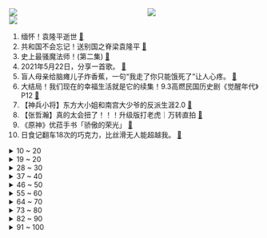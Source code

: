 <div >
	<a style="float:left;width:55%;" href = "https://github.com/anuraghazra/github-readme-stats">
	 <img src = "https://github-readme-stats.vercel.app/api?username=iuuuuuaena&theme=buefy&show_icons=true"/>
	</a>
	<a  style="float:right;width:45%" href = "https://github.com/anuraghazra/github-readme-stats">
	 <img  src="https://github-readme-stats.vercel.app/api/top-langs/?username=anuraghazra&layout=compact"/>
	</a>
	</div>

[![](https://img.shields.io/badge/jxd-@jxdgogogo.xyz-yellowgreen.svg)](https://www.jxdgogogo.xyz)<br>
1. 缅怀！袁隆平逝世 [:link:](//www.bilibili.com/video/BV1oK4y1A7Cd) <br>
2. 共和国不会忘记！送别国之脊梁袁隆平 [:link:](//www.bilibili.com/video/BV1Vv411L7ab) <br>
3. 史上最骚魔法师！(第二集) [:link:](//www.bilibili.com/video/BV1jo4y117Vf) <br>
4. 2021年5月22日，分享一首歌。 [:link:](//www.bilibili.com/video/BV1pN411Z7ha) <br>
5. 盲人母亲给脑瘫儿子炸香蕉，一句“我走了你只能饿死了”让人心疼。 [:link:](//www.bilibili.com/video/BV1Mo4y117B2) <br>
6. 大结局！我们现在的幸福生活就是它的续集！9.3高燃民国历史剧《觉醒年代》P12 [:link:](//www.bilibili.com/video/BV1af4y1Y7ax) <br>
7. 【神兵小将】东方大小姐和南宫大少爷的反派生涯2.0 [:link:](//www.bilibili.com/video/BV1Uy4y1W71k) <br>
8. 【张哲瀚】真的太会扭了！！！升级版打老虎｜万转直拍 [:link:](//www.bilibili.com/video/BV1V54y1V7wC) <br>
9. 《原神》优菈手书「骄傲的荣光」 [:link:](//www.bilibili.com/video/BV1e5411u7QD) <br>
10. 日食记翻车18次的巧克力，比丝滑无人能超越我。 [:link:](//www.bilibili.com/video/BV1kB4y1F7fL) <br>
<details>
<summary>10 ~ 20</summary>

11. 高考应援原创曲  《不负韶光》（Hanser&Q酱 ） [:link:](//www.bilibili.com/video/BV1ZB4y1F7xK) <br>
12. 《这个杀手不太冷》 [:link:](//www.bilibili.com/video/BV18B4y1F7ok) <br>
13. “兄弟，再挺会儿啊……兄弟，兄弟……” [:link:](//www.bilibili.com/video/BV1WA411g7Ub) <br>
14. 用27万条指令爆肝的《稻香》！【全新特效8.0】【红石音乐】 [:link:](//www.bilibili.com/video/BV1Yb4y1o7Bv) <br>
15. 最 强 卧 底 王 ！ [:link:](//www.bilibili.com/video/BV1my4y1W77P) <br>
16. 饮茶先啦！曹 县 请 勿 乱 猜 谜 5 ！ [:link:](//www.bilibili.com/video/BV1gU4y1L7JJ) <br>
17. 中国当世“医神”，今天走了 [:link:](//www.bilibili.com/video/BV1BK4y197av) <br>
18. 改变世界袁隆平先生走了，不学无术“跟风骗流量”的明星们来了 [:link:](//www.bilibili.com/video/BV1xB4y1F7nY) <br>
19. 说了♂再见 [:link:](//www.bilibili.com/video/BV1wQ4y1o7Xr) <br>
</details>
<details>
<summary>19 ~ 20</summary>

20. 【新闻联播】50秒报道袁隆平逝世，珍贵画面曝光 [:link:](//www.bilibili.com/video/BV1F44y1r7cq) <br>
21. 自制《咳反应功夫灶》 [:link:](//www.bilibili.com/video/BV1WB4y1F786) <br>
22. 缉毒警的生死瞬间 [:link:](//www.bilibili.com/video/BV1564y1y7Bp) <br>
23. 退休奥巴马实力翻唱《Shape Of You》！油管鬼畜大神Ziikos来了！ [:link:](//www.bilibili.com/video/BV1R64y1d7wY) <br>
24. 山东大哥：“我保证，这烧烤你一看就想吃！” [:link:](//www.bilibili.com/video/BV1pB4y1F7o9) <br>
25. 男子在日本租了个女朋友，结果... [:link:](//www.bilibili.com/video/BV145411u7hK) <br>
26. 【方舟剧场】你的每个样子，我都喜欢！ [:link:](//www.bilibili.com/video/BV17V411j7aE) <br>
27. 吃饭了 [:link:](//www.bilibili.com/video/BV1Yo4y1m7dt) <br>
28. 挑战整整24小时呆在白房间里面！我的意志力都被消磨没有了！ [:link:](//www.bilibili.com/video/BV1sf4y1Y7zh) <br>
</details>
<details>
<summary>28 ~ 30</summary>

29. 【STN快报第五季39】EPIC和苹果再打下去，同行的脸都丢光了 [:link:](//www.bilibili.com/video/BV1hA411g7JG) <br>
30. 海边泳装自驾游！？ [:link:](//www.bilibili.com/video/BV1A84y1F77A) <br>
31. 《可露希尔的秘密档案》03话：可露希尔的罗德岛导览！ [:link:](//www.bilibili.com/video/BV15q4y1E7tE) <br>
32. 防晒要涂一个硬币才有用？教你最有效的防晒方法！【老爸评测】 [:link:](//www.bilibili.com/video/BV15v411L7km) <br>
33. 导演：让他来演个杀人犯，他直接把自己演进了今日说法！ [:link:](//www.bilibili.com/video/BV1v5411u7hy) <br>
34. 外卖100块的烤牛油竟吃不饱？小伙一气之下网购两斤一次吃到爽 [:link:](//www.bilibili.com/video/BV1zf4y1Y7CH) <br>
35. 全网首发！恐怖游戏《番茄先生》全结局收录！ [:link:](//www.bilibili.com/video/BV1x64y1y7Ei) <br>
36. 史 上 最 强 告 白 ！！ [:link:](//www.bilibili.com/video/BV1fK4y197V4) <br>
37. ⚡山 东 菏 泽 曹 县⚡ [:link:](//www.bilibili.com/video/BV1u84y1F7mL) <br>
</details>
<details>
<summary>37 ~ 40</summary>

38. 【光谱行动·全网首杀30级合约】过载模式终将如你所愿！ [:link:](//www.bilibili.com/video/BV1R64y1d7zL) <br>
39. 饮茶哥：我不干了！ [:link:](//www.bilibili.com/video/BV1w44y1r79C) <br>
40. LOL最诡异“空城计”套路！来自千里之外的折磨！【有点骚东西】 [:link:](//www.bilibili.com/video/BV1VV411j7zk) <br>
41. 《帅小伙把香菜做成五种做法，不爱吃的人都流口水了》 [:link:](//www.bilibili.com/video/BV18y4y1g7QA) <br>
42. 【原神手书】胡桃个人向-《起风了》 [:link:](//www.bilibili.com/video/BV1qb4y1o7jK) <br>
43. 优雅小球为你表演柴可夫斯基《花之圆舞曲》 [:link:](//www.bilibili.com/video/BV1xB4y1F7oF) <br>
44. 默哀！5月22日13时07分，袁隆平院士逝世，享年91岁！ [:link:](//www.bilibili.com/video/BV1u84y1F7bM) <br>
45. 袁隆平生前给青少年的寄语！重温，铭记！ [:link:](//www.bilibili.com/video/BV1z64y1d7rY) <br>
46. 【INTO1】5.21薇娅狂欢节 全开麦成团首秀《少年的模样+INTO1》舞台！炸裂全场！ [:link:](//www.bilibili.com/video/BV17f4y1Y7En) <br>
</details>
<details>
<summary>46 ~ 50</summary>

47. 我就是做这玩意累趴的！！！！ [:link:](//www.bilibili.com/video/BV1LQ4y1R72Q) <br>
48. 【2021MSI】5月23日决赛 RNG vs DK [:link:](//www.bilibili.com/video/BV1c54y1V71J) <br>
49. 写爽文年入上亿?揭露网文作家生存现状丨行业众生相 [:link:](//www.bilibili.com/video/BV1Jh411v7Qr) <br>
50. 天津男子针对袁隆平逝世发表侮辱性言论 已被警方采取刑事强制措施 [:link:](//www.bilibili.com/video/BV1dv41157rP) <br>
51. 【E周游戏导视01】小朋友雪地开车！ [:link:](//www.bilibili.com/video/BV1L44y1r7XS) <br>
52. 徐老师来巡山316：团战无人生还，狗熊绝地反击！ [:link:](//www.bilibili.com/video/BV1ay4y1W7sU) <br>
53. 【原神】钟离：以普遍理性而论，你好像有个大病 [:link:](//www.bilibili.com/video/BV1c44y1r7PB) <br>
54. 【医学博士】为什么你最招蚊子？｜如何有效灭蚊？ [:link:](//www.bilibili.com/video/BV1GV411j74i) <br>
55. NPC传奇电影短片：贝林之路—钓鱼哥的奇妙冒险 [:link:](//www.bilibili.com/video/BV1Wv411L7SK) <br>
</details>
<details>
<summary>55 ~ 60</summary>

56. 13min认真教泰拳的高效爆汗跟练｜0零基础全身强化 无跑跳适合所有体重 [:link:](//www.bilibili.com/video/BV1Mo4y117rS) <br>
57. 当女Alpha装O装不下去了｜姐姐! 给个机会! 暗黑性感穿搭 夏日辣妹欧美风 163cm53kg [:link:](//www.bilibili.com/video/BV1gV411j7Hr) <br>
58. 我长成这样，都不知道自己哪里吸引人 [:link:](//www.bilibili.com/video/BV1o64y1C7jv) <br>
59. 女装！喜提百万粉丝 [:link:](//www.bilibili.com/video/BV1tV411j7h5) <br>
60. 光 学 隐 形，就是有点费手 [:link:](//www.bilibili.com/video/BV1u64y1y7AE) <br>
61. 离 谱 的 光 谱 运 动 会 [:link:](//www.bilibili.com/video/BV1Mv411L71u) <br>
62. 【荒野大彪客】决战鹅城 [:link:](//www.bilibili.com/video/BV1S5411u7H7) <br>
63. 【鹿乃】翻唱《可爱的女朋友/キュートな彼女》 [:link:](//www.bilibili.com/video/BV1864y1y7hV) <br>
64. 【暴走大事件第八季】08 榜一竟成打榜“受害者”哭诉遭遇，小潮院长杜海皇挑战最难“暴走副本”（蓝） [:link:](//www.bilibili.com/video/BV1bQ4y1R7Yp) <br>
</details>
<details>
<summary>64 ~ 70</summary>

65. 云朵收藏家 [:link:](//www.bilibili.com/video/BV1nf4y1Y7Wx) <br>
66. 520告白成功了！介绍我的女朋友！ [:link:](//www.bilibili.com/video/BV1bV411j7t8) <br>
67. 靠谱盘点120：双杀DK！RNG成功晋级淘汰赛，韩国观众抗议赛制：凭什么第二名先打？ [:link:](//www.bilibili.com/video/BV1Y44y1r7Vn) <br>
68. 【毕导】复旦团队用喝茶看见人体经络？我喝了一桶茶，你猜我看见了啥？ [:link:](//www.bilibili.com/video/BV15q4y1E7Mn) <br>
69. 【小林未郁&KOKIA&袁娅维】光与暗的末日前奏！《机动战姬：聚变》三大阵营推广曲首发 [:link:](//www.bilibili.com/video/BV13f4y1h79P) <br>
70. 【自制动画】30秒讲完《进击的巨人》 [:link:](//www.bilibili.com/video/BV19A411G721) <br>
71. 把“一日男友”彻底玩坏！ [:link:](//www.bilibili.com/video/BV1cv411L7B2) <br>
72. B 界 等 级 仙 魔 传 [:link:](//www.bilibili.com/video/BV1xV411j77M) <br>
73. 不要再造谣了，谢谢！ [:link:](//www.bilibili.com/video/BV1kb4y1f7N3) <br>
</details>
<details>
<summary>73 ~ 80</summary>

74. “央视亲儿子”，处处被优待的周杰伦到底凭什么？ [:link:](//www.bilibili.com/video/BV1Bo4y1m7kY) <br>
75. 我最后的遮羞布…被万人扯没了！ [:link:](//www.bilibili.com/video/BV1CV411j7fz) <br>
76. 第一次去英国的网吧, 直接包全场, 爽翻了!! [:link:](//www.bilibili.com/video/BV1HK4y1G7tY) <br>
77. 回到家后人都傻了！ [:link:](//www.bilibili.com/video/BV1bB4y1F7cj) <br>
78. 这就是将收割打到极致的刺客守约！！！ [:link:](//www.bilibili.com/video/BV1vy4y1W711) <br>
79. 古人对一些事物的雅称，说的太美了 [:link:](//www.bilibili.com/video/BV1Yq4y1E7vh) <br>
80. 谭sir：猪猪我吃掉你的蟹腿，你不会生气吧？ [:link:](//www.bilibili.com/video/BV1pB4y1F71r) <br>
81. 狂风摸眼踢！AD坐飞机！ [:link:](//www.bilibili.com/video/BV1J64y1d7Xp) <br>
82. 只要看脸就知道是中国人！标准的中式帅哥给我火起来！！ [:link:](//www.bilibili.com/video/BV1EK4y1G7be) <br>
</details>
<details>
<summary>82 ~ 90</summary>

83. 多年前，袁隆平做过一个梦… [:link:](//www.bilibili.com/video/BV15U4y1b7fT) <br>
84. 给美女老板上一课，20分钟吃完16串羊肉串免单，美 [:link:](//www.bilibili.com/video/BV1qb4y1o76W) <br>
85. 消化一下：改变中国的邻家爷爷，您走好！ [:link:](//www.bilibili.com/video/BV1eb4y1o7pg) <br>
86. 火柴人 VS 我的世界系列 第二十三集 泰坦劫掠兽 [:link:](//www.bilibili.com/video/BV1ef4y1Y7C3) <br>
87. 农神走好！袁隆平的伟大何止杂交稻 [:link:](//www.bilibili.com/video/BV1Qh411v7FN) <br>
88. 【刘谦魔术课】夏天到了，你一定用的上这一招！ [:link:](//www.bilibili.com/video/BV1344y1r7Ew) <br>
89. 禁 忌 女 孩 我 不 更 了！ [:link:](//www.bilibili.com/video/BV1MK4y1G79i) <br>
90. 黑命贵一周年，全美公开支持巴勒斯坦，笑死 [:link:](//www.bilibili.com/video/BV1D5411u7hZ) <br>
91. 【小学生沙雕作文】看完当场裂开！吃饭喝水慎入！ [:link:](//www.bilibili.com/video/BV16A411g7zu) <br>
</details>
<details>
<summary>91 ~ 100</summary>

92. 消化一下：“防疫优等生”台湾省，这就破防了？ [:link:](//www.bilibili.com/video/BV1ty4y1g7qA) <br>
93. 稻香 [:link:](//www.bilibili.com/video/BV14V411j7Es) <br>
94. 国外专业音乐制作人如何评价周杰伦？ [:link:](//www.bilibili.com/video/BV1WA411g7Ca) <br>
95. 大脑骗我说这只是一个屁... [:link:](//www.bilibili.com/video/BV1vB4y1F7h7) <br>
96. 减肥慎入！上海最强红烧肉？【凭啥这么贵ep24-福1015】 [:link:](//www.bilibili.com/video/BV1664y1d7ph) <br>
97. 书没白读！我是全村第一个画出祝融真身的人 [:link:](//www.bilibili.com/video/BV165411u7EB) <br>
98. 动画也有版本更新！为您细品这十年来日本动画的版本改动和变迁 [:link:](//www.bilibili.com/video/BV1oB4y1F7tc) <br>
99. 电子烟能有什么坏心思？它只是想要你的命而已 [:link:](//www.bilibili.com/video/BV16y4y1W7RD) <br>
100. 【不要笑挑战】不要在吃饭的时候打开！哈啊哈哈哈哈哈 [:link:](//www.bilibili.com/video/BV1eh411v7qs) <br>
</details>
